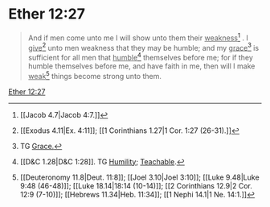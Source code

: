 # Ether 12:27

> And if men come unto me I will show unto them their <u>weakness</u>[^a] . I <u>give</u>[^b] unto men weakness that they may be humble; and my <u>grace</u>[^c] is sufficient for all men that <u>humble</u>[^d] themselves before me; for if they humble themselves before me, and have faith in me, then will I make <u>weak</u>[^e] things become strong unto them.

[Ether 12:27](https://www.churchofjesuschrist.org/study/scriptures/bofm/ether/12?lang=eng&id=p27#p27)


[^a]: [[Jacob 4.7|Jacob 4:7.]]
[^b]: [[Exodus 4.11|Ex. 4:11]]; [[1 Corinthians 1.27|1 Cor. 1:27 (26-31).]]
[^c]: TG [Grace.](https://www.churchofjesuschrist.org/study/scriptures/tg/grace?lang=eng)
[^d]: [[D&C 1.28|D&C 1:28]]. TG [Humility](https://www.churchofjesuschrist.org/study/scriptures/tg/humility?lang=eng); [Teachable](https://www.churchofjesuschrist.org/study/scriptures/tg/teachable?lang=eng).
[^e]: [[Deuteronomy 11.8|Deut. 11:8]]; [[Joel 3.10|Joel 3:10]]; [[Luke 9.48|Luke 9:48 (46-48)]]; [[Luke 18.14|18:14 (10-14)]]; [[2 Corinthians 12.9|2 Cor. 12:9 (7-10)]]; [[Hebrews 11.34|Heb. 11:34]]; [[1 Nephi 14.1|1 Ne. 14:1.]]
